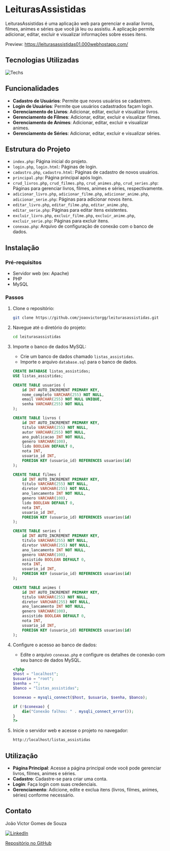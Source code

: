 # LeiturasAssistidas

LeiturasAssistidas é uma aplicação web para gerenciar e avaliar livros, filmes, animes e séries que você já leu ou assistiu. A aplicação permite adicionar, editar, excluir e visualizar informações sobre esses itens.

Preview: https://leiturasassistidas01.000webhostapp.com/
## Tecnologias Utilizadas
![Techs](https://skillicons.dev/icons?i=html,css,js,php,mysql)

## Funcionalidades

- **Cadastro de Usuários**: Permite que novos usuários se cadastrem.
- **Login de Usuários**: Permite que usuários cadastrados façam login.
- **Gerenciamento de Livros**: Adicionar, editar, excluir e visualizar livros.
- **Gerenciamento de Filmes**: Adicionar, editar, excluir e visualizar filmes.
- **Gerenciamento de Animes**: Adicionar, editar, excluir e visualizar animes.
- **Gerenciamento de Séries**: Adicionar, editar, excluir e visualizar séries.

## Estrutura do Projeto

- `index.php`: Página inicial do projeto.
- `login.php`, `login.html`: Páginas de login.
- `cadastro.php`, `cadastro.html`: Páginas de cadastro de novos usuários.
- `principal.php`: Página principal após login.
- `crud_livros.php`, `crud_filmes.php`, `crud_animes.php`, `crud_series.php`: Páginas para gerenciar livros, filmes, animes e séries, respectivamente.
- `adicionar_livro.php`, `adicionar_filme.php`, `adicionar_anime.php`, `adicionar_serie.php`: Páginas para adicionar novos itens.
- `editar_livro.php`, `editar_filme.php`, `editar_anime.php`, `editar_serie.php`: Páginas para editar itens existentes.
- `excluir_livro.php`, `excluir_filme.php`, `excluir_anime.php`, `excluir_serie.php`: Páginas para excluir itens.
- `conexao.php`: Arquivo de configuração de conexão com o banco de dados.

## Instalação

### Pré-requisitos

- Servidor web (ex: Apache)
- PHP
- MySQL

### Passos

1. Clone o repositório:
    ```bash
    git clone https://github.com/joaovictorgg/leiturasassistidas.git
    ```

2. Navegue até o diretório do projeto:
    ```bash
    cd leiturasassistidas
    ```

3. Importe o banco de dados MySQL:
    - Crie um banco de dados chamado `listas_assistidas`.
    - Importe o arquivo `database.sql` para o banco de dados.

    ```sql
    CREATE DATABASE listas_assistidas;
    USE listas_assistidas;

    CREATE TABLE usuarios (
        id INT AUTO_INCREMENT PRIMARY KEY,
        nome_completo VARCHAR(255) NOT NULL,
        email VARCHAR(255) NOT NULL UNIQUE,
        senha VARCHAR(255) NOT NULL
    );

    CREATE TABLE livros (
        id INT AUTO_INCREMENT PRIMARY KEY,
        titulo VARCHAR(255) NOT NULL,
        autor VARCHAR(255) NOT NULL,
        ano_publicacao INT NOT NULL,
        genero VARCHAR(100),
        lido BOOLEAN DEFAULT 0,
        nota INT,
        usuario_id INT,
        FOREIGN KEY (usuario_id) REFERENCES usuarios(id)
    );

    CREATE TABLE filmes (
        id INT AUTO_INCREMENT PRIMARY KEY,
        titulo VARCHAR(255) NOT NULL,
        diretor VARCHAR(255) NOT NULL,
        ano_lancamento INT NOT NULL,
        genero VARCHAR(100),
        lido BOOLEAN DEFAULT 0,
        nota INT,
        usuario_id INT,
        FOREIGN KEY (usuario_id) REFERENCES usuarios(id)
    );

    CREATE TABLE series (
        id INT AUTO_INCREMENT PRIMARY KEY,
        titulo VARCHAR(255) NOT NULL,
        diretor VARCHAR(255) NOT NULL,
        ano_lancamento INT NOT NULL,
        genero VARCHAR(100),
        assistido BOOLEAN DEFAULT 0,
        nota INT,
        usuario_id INT,
        FOREIGN KEY (usuario_id) REFERENCES usuarios(id)
    );

    CREATE TABLE animes (
        id INT AUTO_INCREMENT PRIMARY KEY,
        titulo VARCHAR(255) NOT NULL,
        diretor VARCHAR(255) NOT NULL,
        ano_lancamento INT NOT NULL,
        genero VARCHAR(100),
        assistido BOOLEAN DEFAULT 0,
        nota INT,
        usuario_id INT,
        FOREIGN KEY (usuario_id) REFERENCES usuarios(id)
    );
    ```

4. Configure o acesso ao banco de dados:
    - Edite o arquivo `conexao.php` e configure os detalhes de conexão com seu banco de dados MySQL.

    ```php
    <?php
    $host = "localhost";
    $usuario = "root";
    $senha = "";
    $banco = "listas_assistidas";

    $conexao = mysqli_connect($host, $usuario, $senha, $banco);

    if (!$conexao) {
        die("Conexão falhou: " . mysqli_connect_error());
    }
    ?>
    ```

5. Inicie o servidor web e acesse o projeto no navegador:
    ```bash
    http://localhost/listas_assistidas
    ```

## Utilização

- **Página Principal**: Acesse a página principal onde você pode gerenciar livros, filmes, animes e séries.
- **Cadastro**: Cadastre-se para criar uma conta.
- **Login**: Faça login com suas credenciais.
- **Gerenciamento**: Adicione, edite e exclua itens (livros, filmes, animes, séries) conforme necessário.

## Contato

João Victor Gomes de Souza

[![LinkedIn](https://skillicons.dev/icons?i=linkedin)](https://www.linkedin.com/in/joaovictorgomes-desouza/)


[Repositório no GitHub](https://github.com/joaovictorgg/leiturasassistidas)
